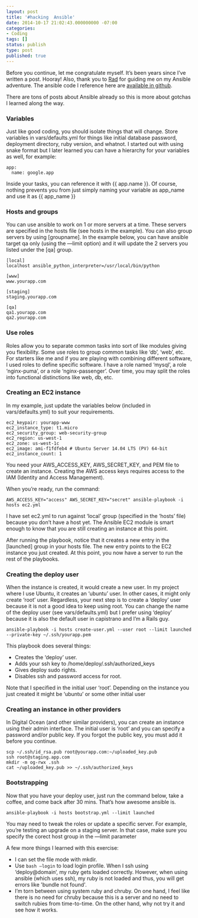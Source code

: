 ```yaml
---
layout: post
title: '#hacking  Ansible'
date: 2014-10-17 21:02:43.000000000 -07:00
categories:
- Coding
tags: []
status: publish
type: post
published: true
---
```

Before you continue, let me congratulate myself. It’s been years since I’ve written a post. Hooray! Also, thank you to <a href="https://github.com/radamanthus/ansible-rails">Rad</a> for guiding me on my Ansible adventure. The ansible code I reference here are <a href="https://github.com/gregmoreno/ansible-rails">available in github</a>.

There are tons of posts about Ansible already so this is more about gotchas I learned along the way.

### Variables

Just like good coding, you should isolate things that will change. Store variables in vars/defaults.yml for things like initial database password, deployment directory, ruby version, and whatnot. I started out with using snake format but I later learned you can have a hierarchy for your variables as well, for example:

    app:
      name: google.app

Inside your tasks, you can reference it with {{ app.name }}. Of course, nothing prevents you from just simply naming your variable as app_name and use it as {{ app_name }}

### Hosts and groups

You can use ansible to work on 1 or more servers at a time. These servers are specified in the hosts file (see hosts in the example). You can also group servers by using [groupname]. In the example below, you can have ansible target qa only (using the —limit option) and it will update the 2 servers you listed under the [qa] group.

    [local]
    localhost ansible_python_interpreter=/usr/local/bin/python

    [www]
    www.yourapp.com

    [staging]
    staging.yourapp.com

    [qa]
    qa1.yourapp.com
    qa2.yourapp.com

### Use roles

Roles allow you to separate common tasks into sort of like modules giving you flexibility. Some use roles to group common tasks like ‘db’, ‘web’, etc. For starters like me and if you are playing with combining different software, I used roles to define specific software. I have a role named ‘mysql’, a role ‘nginx-puma’, or a role ‘nginx-passenger’. Over time, you may split the roles into functional distinctions like web, db, etc.

### Creating an EC2 instance

In my example, just update the variables below (included in vars/defaults.yml) to suit your requirements.

    ec2_keypair: yourapp-www
    ec2_instance_type: t1.micro
    ec2_security_group: web-security-group
    ec2_region: us-west-1
    ec2_zone: us-west-1c
    ec2_image: ami-f1fdfeb4 # Ubuntu Server 14.04 LTS (PV) 64-bit
    ec2_instance_count: 1

You need your AWS_ACCESS_KEY, AWS_SECRET_KEY, and PEM file to create an instance. Creating the AWS access keys requires access to the IAM (Identity and Access Management).

When you’re ready, run the command:

    AWS_ACCESS_KEY="access" AWS_SECRET_KEY="secret" ansible-playbook -i hosts ec2.yml

I have set ec2.yml to run against ‘local’ group (specified in the ’hosts’ file) because you don’t have a host yet. The Ansible EC2 module is smart enough to know that you are still creating an instance at this point.

After running the playbook, notice that it creates a new entry in the [launched] group in your hosts file. The new entry points to the EC2 instance you just created. At this point, you now have a server to run the rest of the playbooks.

### Creating the deploy user

When the instance is created, it would create a new user. In my project where I use Ubuntu, it creates an ‘ubuntu’ user. In other cases, it might only create ‘root’ user. Regardless, your next step is to create a ‘deploy’ user because it is not a good idea to keep using root. You can change the name of the deploy user (see vars/defaults.yml) but I prefer using ‘deploy’ because it is also the default user in capistrano and I’m a Rails guy.

    ansible-playbook -i hosts create-user.yml --user root --limit launched --private-key ~/.ssh/yourapp.pem

This playbook does several things:

* Creates the ‘deploy’ user.
* Adds your ssh key to /home/deploy/.ssh/authorized_keys
* Gives deploy sudo rights.
* Disables ssh and password access for root.

Note that I specified in the initial user ‘root’. Depending on the instance you just created it might be ‘ubuntu’ or some other initial user

### Creating an instance in other providers

In Digital Ocean (and other similar providers), you can create an instance using their admin interface. The initial user is ‘root’ and you can specify a password and/or public key. If you forgot the public key, you must add it before you continue.

    scp ~/.ssh/id_rsa.pub root@yourapp.com:~/uploaded_key.pub
    ssh root@staging.app.com
    mkdir -m og-rwx .ssh
    cat ~/uploaded_key.pub >> ~/.ssh/authorized_keys

### Bootstrapping

Now that you have your deploy user, just run the command below, take a coffee, and come back after 30 mins. That’s how awesome ansible is.

    ansible-playbook -i hosts bootstrap.yml --limit launched

You may need to tweak the roles or update a specific server. For example, you’re testing an upgrade on a staging server. In that case, make sure you specify the corect host group in the —limit parameter

A few more things I learned with this exercise:

* I can set the file mode with mkdir.
* Use `bash —login` to load login profile. When I ssh using ‘deploy@domain‘, my ruby gets loaded correctly. However, when using ansible (which uses ssh), my ruby is not loaded and thus, you will get errors like 'bundle not found'.
* I’m torn between using system ruby and chruby. On one hand, I feel like there is no need for chruby because this is a server and no need to switch rubies from time-to-time. On the other hand, why not try it and see how it works.
